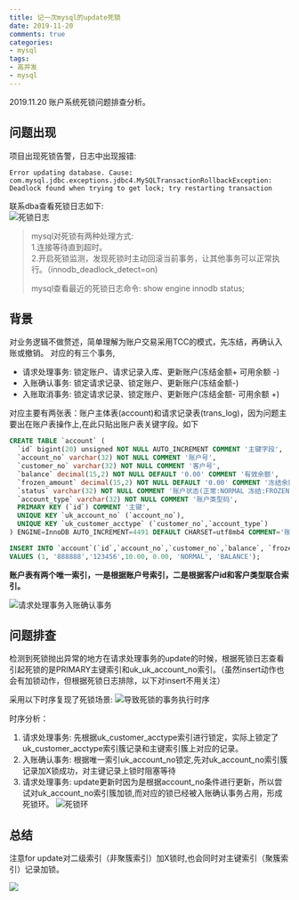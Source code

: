 ```yaml
---
title: 记一次mysql的update死锁
date: 2019-11-20
comments: true
categories:
- mysql
tags:
- 高并发
- mysql
---
```


2019.11.20 账户系统死锁问题排查分析。

<!-- more -->

## 问题出现
项目出现死锁告警，日志中出现报错:  
```
Error updating database. Cause: com.mysql.jdbc.exceptions.jdbc4.MySQLTransactionRollbackException: Deadlock found when trying to get lock; try restarting transaction
```   
联系dba查看死锁日志如下:  
![死锁日志](https://img-blog.csdnimg.cn/20191121125954480.png?x-oss-process=image/watermark,type_ZmFuZ3poZW5naGVpdGk,shadow_10,text_aHR0cHM6Ly9ibG9nLmNzZG4ubmV0L2dlcWlhbmRlYmVp,size_16,color_FFFFFF,t_70)

> mysql对死锁有两种处理方式:  
1.连接等待直到超时。  
2.开启死锁监测，发现死锁时主动回滚当前事务，让其他事务可以正常执行。（innodb_deadlock_detect=on)   
>   
>mysql查看最近的死锁日志命令: show engine innodb status;

## 背景
对业务逻辑不做赘述，简单理解为账户交易采用TCC的模式，先冻结，再确认入账或撤销。
对应的有三个事务,
* 请求处理事务: 锁定账户、请求记录入库、更新账户(冻结金额+ 可用余额 -)
* 入账确认事务: 锁定请求记录、锁定账户、更新账户(冻结金额-)
* 入账取消事务: 锁定请求记录、锁定账户、更新账户(冻结金额- 可用余额 +)

对应主要有两张表：账户主体表(account)和请求记录表(trans_log)，因为问题主要出在账户表操作上,在此只贴出账户表关键字段。如下

```sql
CREATE TABLE `account` (
  `id` bigint(20) unsigned NOT NULL AUTO_INCREMENT COMMENT '主键字段',
  `account_no` varchar(32) NOT NULL COMMENT '账户号',
  `customer_no` varchar(32) NOT NULL COMMENT '客户号',
  `balance` decimal(15,2) NOT NULL DEFAULT '0.00' COMMENT '有效余额',
  `frozen_amount` decimal(15,2) NOT NULL DEFAULT '0.00' COMMENT '冻结余额',
  `status` varchar(32) NOT NULL COMMENT '账户状态(正常:NORMAL 冻结:FROZEN 失效:DISABLED)',
  `account_type` varchar(32) NOT NULL COMMENT '账户类型码',
  PRIMARY KEY (`id`) COMMENT '主键',
  UNIQUE KEY `uk_account_no` (`account_no`),
  UNIQUE KEY `uk_customer_acctype` (`customer_no`,`account_type`)
) ENGINE=InnoDB AUTO_INCREMENT=4491 DEFAULT CHARSET=utf8mb4 COMMENT='账户主体表';

INSERT INTO `account`(`id`,`account_no`,`customer_no`,`balance`, `frozen_amount`, `status`, `account_type`) 
VALUES (1, '888888','123456',10.00, 0.00, 'NORMAL', 'BALANCE');
```
**账户表有两个唯一索引，一是根据账户号索引，二是根据客户id和客户类型联合索引。**

![请求处理事务入账确认事务](https://img-blog.csdnimg.cn/20191121143405797.png?x-oss-process=image/watermark,type_ZmFuZ3poZW5naGVpdGk,shadow_10,text_aHR0cHM6Ly9ibG9nLmNzZG4ubmV0L2dlcWlhbmRlYmVp,size_16,color_FFFFFF,t_70)


## 问题排查

检测到死锁抛出异常的地方在请求处理事务的update的时候，根据死锁日志查看引起死锁的是PRIMARY主键索引和uk_uk_account_no索引。（虽然insert动作也会有加锁动作，但根据死锁日志排除，以下对insert不用关注）  

采用以下时序复现了死锁场景:
![导致死锁的事务执行时序](https://img-blog.csdnimg.cn/20191121143418584.png?x-oss-process=image/watermark,type_ZmFuZ3poZW5naGVpdGk,shadow_10,text_aHR0cHM6Ly9ibG9nLmNzZG4ubmV0L2dlcWlhbmRlYmVp,size_16,color_FFFFFF,t_70)

时序分析：
1. 请求处理事务: 先根据uk_customer_acctype索引进行锁定，实际上锁定了uk_customer_acctype索引簇记录和主键索引簇上对应的记录。
2. 入账确认事务: 根据唯一索引uk_account_no锁定,先对uk_account_no索引簇记录加X锁成功，对主键记录上锁时阻塞等待
3. 请求处理事务: update更新时因为是根据account_no条件进行更新，所以尝试对uk_account_no索引簇加锁,而对应的锁已经被入账确认事务占用，形成死锁环。
![死锁环](https://img-blog.csdnimg.cn/20191121144514512.png?x-oss-process=image/watermark,type_ZmFuZ3poZW5naGVpdGk,shadow_10,text_aHR0cHM6Ly9ibG9nLmNzZG4ubmV0L2dlcWlhbmRlYmVp,size_16,color_FFFFFF,t_70)

## 总结

注意for update对二级索引（非聚簇索引）加X锁时,也会同时对主键索引（聚簇索引）记录加锁。

![](https://oscimg.oschina.net/oscnet/be1412c6890280b7976893810e491212df3.jpg)